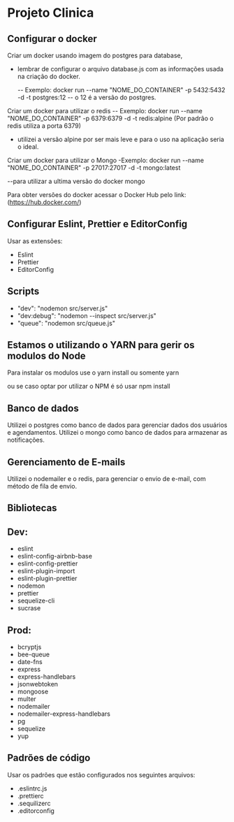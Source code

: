 # Projeto Clinica

## Configurar o docker

Criar um docker usando imagem do postgres para database,
- lembrar de configurar o arquivo database.js com as informações usada na criação do docker.

  -- Exemplo: docker run --name "NOME_DO_CONTAINER" -p 5432:5432 -d -t postgres:12
  -- o 12 é a versão do postgres.

Criar um docker para utilizar o redis
  -- Exemplo: docker run --name "NOME_DO_CONTAINER" -p 6379:6379 -d -t redis:alpine
  (Por padrão o redis utiliza a porta 6379)

  - utilizei a versão alpine por ser mais leve e para o uso na aplicação seria o ideal.

Criar um docker para utilizar o Mongo
-Exemplo: docker run --name "NOME_DO_CONTAINER" -p 27017:27017 -d -t mongo:latest

--para utilizar a ultima versão do docker mongo

Para obter versões do docker acessar o Docker Hub pelo link:(https://hub.docker.com/)

## Configurar Eslint, Prettier e EditorConfig

Usar as extensões:
 - Eslint
 - Prettier
 - EditorConfig

## Scripts

 - "dev": "nodemon src/server.js"
 - "dev:debug": "nodemon --inspect src/server.js"
 - "queue": "nodemon src/queue.js"

## Estamos o utilizando o YARN para gerir os modulos do Node

Para instalar os modulos use o yarn install ou somente yarn

ou se caso optar por utilizar o NPM é só usar npm install

## Banco de dados

Utilizei o postgres como banco de dados para gerenciar dados dos usuários e agendamentos.
Utilizei o mongo como banco de dados para armazenar as notificações.

## Gerenciamento de E-mails

Utilizei o nodemailer e o redis, para gerenciar o envio de e-mail, com método de fila de envio.

## Bibliotecas

## Dev:

- eslint
- eslint-config-airbnb-base
- eslint-config-prettier
- eslint-plugin-import
- eslint-plugin-prettier
- nodemon
- prettier
- sequelize-cli
- sucrase

## Prod:

- bcryptjs
- bee-queue
- date-fns
- express
- express-handlebars
- jsonwebtoken
- mongoose
- multer
- nodemailer
- nodemailer-express-handlebars
- pg
- sequelize
- yup

## Padrões de código

Usar os padrões que estão configurados nos seguintes arquivos:

- .eslintrc.js
- .prettierc
- .sequilizerc
- .editorconfig

